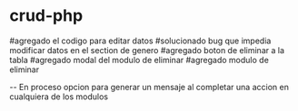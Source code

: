 # crud-php
#agregado el codigo para editar datos
#solucionado bug que impedia modificar datos en el section de genero
#agregado boton de eliminar a la tabla
#agregado modal del modulo de eliminar
#agregado modulo de eliminar


-- En proceso opcion para generar un mensaje al completar una accion en cualquiera de los modulos
